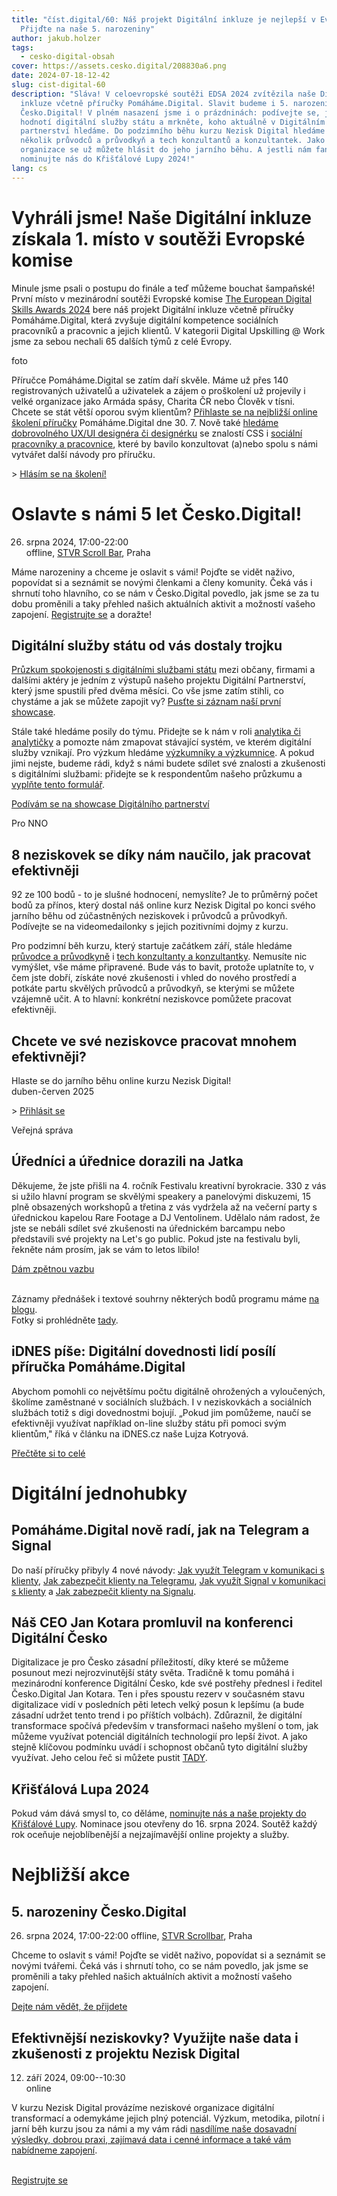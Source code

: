 ```yaml
---
title: "číst.digital/60: Náš projekt Digitální inkluze je nejlepší v Evropě |
  Přijďte na naše 5. narozeniny"
author: jakub.holzer
tags:
  - cesko-digital-obsah
cover: https://assets.cesko.digital/208830a6.png
date: 2024-07-18-12-42
slug: cist-digital-60
description: "Sláva! V celoevropské soutěži EDSA 2024 zvítězila naše Digitální
  inkluze včetně příručky Pomáháme.Digital. Slavit budeme i 5. narozeniny
  Česko.Digital! V plném nasazení jsme i o prázdninách: podívejte se, jak občané
  hodnotí digitální služby státu a mrkněte, koho aktuálně v Digitálním
  partnerství hledáme. Do podzimního běhu kurzu Nezisk Digital hledáme ještě
  několik průvodců a průvodkyň a tech konzultantů a konzultantek. Jako
  organizace se už můžete hlásit do jeho jarního běhu. A jestli nám fandíte,
  nominujte nás do Křišťálové Lupy 2024!"
lang: cs
---
```

# Vyhráli jsme! Naše Digitální inkluze získala 1. místo v soutěži Evropské komise

Minule jsme psali o postupu do finále a teď můžeme bouchat šampaňské! První místo v mezinárodní soutěži Evropské komise [The European Digital Skills Awards 2024](https://digital-skills-jobs.europa.eu/en/latest/news/who-are-winners-european-digital-skills-awards-2024) bere náš projekt Digitální inkluze včetně příručky Pomáháme.Digital, která zvyšuje digitální kompetence sociálních pracovníků a pracovnic a jejich klientů. V kategorii Digital Upskilling @ Work jsme za sebou nechali 65 dalších týmů z celé Evropy.

foto

Příručce Pomáháme.Digital se zatím daří skvěle. Máme už přes 140 registrovaných uživatelů a uživatelek a zájem o proškolení už projevily i velké organizace jako Armáda spásy, Charita ČR nebo Člověk v tísni. Chcete se stát větší oporou svým klientům? [Přihlaste se na nejbližší online školení příručky](https://docs.google.com/forms/d/e/1FAIpQLSdcYjIodaIb44at40KPQoslllsph7NlEMSV4T22eyYisIVptw/viewform) Pomáháme.Digital dne 30. 7. Nově také [hledáme dobrovolného UX/UI designéra či designérku](https://app.cesko.digital/opportunities/reckg5kJk2HzSltCR) se znalostí CSS i [sociální pracovníky a pracovnice](https://app.cesko.digital/opportunities/rec4SLNodS0SwKPaf), které by bavilo konzultovat (a)nebo spolu s námi vytvářet další návody pro příručku.

\> [Hlásím se na školení!](https://docs.google.com/forms/d/e/1FAIpQLSdcYjIodaIb44at40KPQoslllsph7NlEMSV4T22eyYisIVptw/viewform)

# Oslavte s námi 5 let Česko.Digital!

26. srpna 2024, 17:00-22:00\
offline, [STVR Scroll Bar](https://www.google.com/maps/place//data=!4m2!3m1!1s0x470b94ed1e43b9cf:0x3e590144c34e1351?sa=X&ved=1t:8290&ictx=111), Praha

Máme narozeniny a chceme je oslavit s vámi! Pojďte se vidět naživo, popovídat si a seznámit se novými členkami a členy komunity. Čeká vás i shrnutí toho hlavního, co se nám v Česko.Digital povedlo, jak jsme se za tu dobu proměnili a taky přehled našich aktuálních aktivit a možností vašeho zapojení. [Registrujte se](https://airtable.com/appzzeZuZPAlDmgNl/shrfyic0IXYEwS6ZY) a doražte!

## Digitální služby státu od vás dostaly trojku

[Průzkum spokojenosti s digitálními službami státu](https://docs.google.com/presentation/d/1K1xkxKLcjEa_VYtl-n5ym8m1kvoB9GoXW_TS2e2JUTc/edit#slide=id.g2e87c7e8872_0_6) mezi občany, firmami a dalšími aktéry je jedním z výstupů našeho projektu Digitální Partnerství, který jsme spustili před dvěma měsíci. Co vše jsme zatím stihli, co chystáme  a jak se můžete zapojit vy? [Pusťte si záznam naší první showcase](https://youtu.be/6Kyd3Cst4Xk).

Stále také hledáme posily do týmu. Přidejte se k nám v roli [analytika či analytičky](https://app.cesko.digital/opportunities/rec8eIQ29qnP53GwM) a pomozte nám zmapovat stávající systém, ve kterém digitální služby vznikají. Pro výzkum hledáme [výzkumníky a výzkumnice](https://app.cesko.digital/opportunities/recA1Gf2HDOCBmVxH). A pokud jimi nejste, budeme rádi, když s námi budete sdílet své znalosti a zkušenosti s digitálními službami: přidejte se k respondentům našeho průzkumu a [vyplňte tento formulář](https://airtable.com/app8N3Mk33MCxMuUk/pagPFrHfyxotQm1dA/form).

[Podívám se na showcase Digitálního partnerství](https://youtu.be/6Kyd3Cst4Xk)

Pro NNO

## 8 neziskovek se díky nám naučilo, jak pracovat efektivněji

92 ze 100 bodů - to je slušné hodnocení, nemyslíte? Je to průměrný počet bodů za přínos, který dostal náš online kurz Nezisk Digital po konci svého jarního běhu od zúčastněných neziskovek i průvodců a průvodkyň. Podívejte se na videomedailonky s  jejich pozitivními dojmy z kurzu.

Pro podzimní běh kurzu, který startuje začátkem září, stále hledáme [průvodce a průvodkyně](https://app.cesko.digital/opportunities/recP8PO9DhSXwERTr) i [tech konzultanty a konzultantky](https://app.cesko.digital/opportunities/recGLCcg5xF0wsi5e). Nemusíte nic vymýšlet, vše máme připravené. Bude vás to bavit, protože uplatníte to, v čem jste dobří, získáte nové zkušenosti i vhled do nového prostředí a potkáte partu skvělých průvodců a průvodkyň, se kterými se můžete vzájemně učit. A to hlavní: konkrétní neziskovce pomůžete pracovat efektivněji.

## Chcete ve své neziskovce pracovat mnohem efektivněji?

Hlaste se do jarního běhu online kurzu Nezisk Digital!\
duben-červen 2025

\> [Přihlásit se](https://airtable.com/appBMJcLnBva02IEy/shrlymCJWH9WCdGRq)

Veřejná správa

## Úředníci a úřednice dorazili na Jatka

Děkujeme, že jste přišli na 4. ročník Festivalu kreativní byrokracie. 330 z vás si užilo hlavní program se skvělými speakery a panelovými diskuzemi, 15 plně obsazených workshopů a třetina z vás vydržela až na večerní party s úřednickou kapelou Rare Footage a DJ Ventolinem. Udělalo nám radost, že jste se nebáli sdílet své zkušenosti na úřednickém barcampu nebo představili své projekty na Let's go public. Pokud jste na festivalu byli, řekněte nám prosím, jak se vám to letos líbilo!

[Dám zpětnou vazbu](https://airtable.com/appzzeZuZPAlDmgNl/shr5mGAg94SiwXTtg)

[](https://airtable.com/appzzeZuZPAlDmgNl/shr5mGAg94SiwXTtg)\
Záznamy přednášek i textové souhrny některých bodů programu máme [na blogu](https://blog.cesko.digital/2024/07/probehl-ctvrty-rocnik-festivalu-kreativni-byrokracie).\
Fotky si prohlédněte [tady](https://foto.cesko.digital/Festival-kreativni-byrokracie-2024).

## iDNES píše: Digitální dovednosti lidí posílí příručka Pomáháme.Digital

Abychom pomohli co největšímu počtu digitálně ohrožených a vyloučených, školíme zaměstnané v sociálních službách. I v neziskovkách a sociálních službách totiž s digi dovednostmi bojují. „Pokud jim pomůžeme, naučí se efektivněji využívat například on-line služby státu při pomoci svým klientům," říká v článku na iDNES.cz naše Lujza Kotryová.

[Přečtěte si to celé](https://www.idnes.cz/zpravy/domaci/digitalni-dovednosti-lidi-mohou-posilit-socialni-pracovnici-pomuze-jim-prirucka.A240615_090621_domaci_vank)

# Digitální jednohubky

## Pomáháme.Digital nově radí, jak na Telegram a Signal

Do naší příručky přibyly 4 nové návody: [Jak využít Telegram v komunikaci s klienty](https://www.pomahame.digital/course/view.php?id=101), [Jak zabezpečit klienty na Telegramu](https://www.pomahame.digital/course/view.php?id=102), [Jak využít Signal v komunikaci s klienty](https://www.pomahame.digital/course/view.php?id=103)  a  [Jak zabezpečit klienty na Signalu](https://www.pomahame.digital/course/view.php?id=104).

## Náš CEO Jan Kotara promluvil na konferenci Digitální Česko

Digitalizace je pro Česko zásadní příležitostí, díky které se můžeme posunout mezi nejrozvinutější státy světa. Tradičně k tomu pomáhá i mezinárodní konference Digitální Česko, kde své postřehy přednesl i ředitel Česko.Digital Jan Kotara. Ten i přes spoustu rezerv v současném stavu digitalizace vidí v posledních pěti letech velký posun k lepšímu (a bude zásadní udržet tento trend i po příštích volbách). Zdůraznil, že digitální transformace spočívá především v transformaci našeho myšlení o tom, jak můžeme využívat potenciál digitálních technologií pro lepší život. A jako stejně klíčovou podmínku uvádí i schopnost občanů tyto digitální služby využívat. Jeho celou řeč si můžete pustit [TADY](https://www.youtube.com/watch?v=GPuMC80Jba8).

## Křišťálová Lupa 2024

Pokud vám dává smysl to, co děláme, [nominujte nás a naše projekty do Křišťálové Lupy](https://kristalova.lupa.cz/nominace/).  Nominace jsou otevřeny do 16. srpna 2024. Soutěž každý rok oceňuje nejoblíbenější a nejzajímavější online projekty a služby.

# Nejbližší akce

## 5. narozeniny Česko.Digital

26. srpna 2024, 17:00-22:00
    offline, [STVR Scrollbar](https://www.google.com/maps/place//data=!4m2!3m1!1s0x470b94ed1e43b9cf:0x3e590144c34e1351?sa=X&ved=1t:8290&ictx=111), Praha

Chceme to oslavit s vámi! Pojďte se vidět naživo, popovídat si a seznámit se novými tvářemi. Čeká vás i shrnutí toho, co se nám povedlo, jak jsme se proměnili a taky přehled našich aktuálních aktivit a možností vašeho zapojení.

[Dejte nám vědět, že přijdete](https://airtable.com/appzzeZuZPAlDmgNl/shrfyic0IXYEwS6ZY)

## Efektivnější neziskovky? Využijte naše data i zkušenosti z projektu Nezisk Digital

12. září 2024, 09:00--10:30\
    online

V kurzu Nezisk Digital provázíme neziskové organizace digitální transformací a odemykáme jejich plný potenciál. Výzkum, metodika, pilotní i jarní běh kurzu jsou za námi a my vám rádi [nasdílíme naše dosavadní výsledky, dobrou praxi, zajímavá data i cenné informace a také vám nabídneme zapojení](https://app.cesko.digital/events/nezisk-digital-showcase-24-1).

\
[Registrujte se](https://airtable.com/appBMJcLnBva02IEy/shr7e5GpqzKrYFvII)
